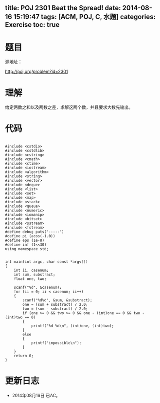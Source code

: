 title: POJ 2301 Beat the Spread!
date: 2014-08-16 15:19:47
tags: [ACM, POJ, C, 水题]
categories: Exercise
toc: true
---
# 题目
源地址：

http://poj.org/problem?id=2301

# 理解
给定两数之和以及两数之差，求解这两个数，并且要求大数先输出。

<!-- more -->

# 代码

```

#include <cstdio>
#include <cstdlib>
#include <cstring>
#include <cmath>
#include <ctime>
#include <iostream>
#include <algorithm>
#include <string>
#include <vector>
#include <deque>
#include <list>
#include <set>
#include <map>
#include <stack>
#include <queue>
#include <numeric>
#include <iomanip>
#include <bitset>
#include <sstream>
#include <fstream>
#define debug puts("-----")
#define pi (acos(-1.0))
#define eps (1e-8)
#define inf (1<<30)
using namespace std;


int main(int argc, char const *argv[])
{
    int ii, casenum;
    int sum, substract;
    float one, two;

    scanf("%d", &casenum);
    for (ii = 0; ii < casenum; ii++)
    {
        scanf("%d%d", &sum, &substract);
        one = (sum + substract) / 2.0;
        two = (sum - substract) / 2.0;
        if (one >= 0 && two >= 0 && one - (int)one == 0 && two - (int)two == 0)
        {
            printf("%d %d\n", (int)one, (int)two);
        }
        else
        {
            printf("impossible\n");
        }
    }
    return 0;
}

```

# 更新日志
- 2014年08月16日 已AC。